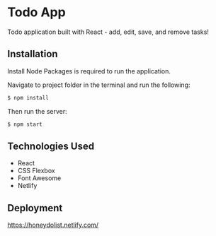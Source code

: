 # Todo App
Todo application built with React - add, edit, save, and remove tasks!

## Installation

Install Node Packages is required to run the application.

Navigate to project folder in the terminal and run the following:

```bash
$ npm install
```
Then run the server:

```bash
$ npm start
```

## Technologies Used
- React
- CSS Flexbox
- Font Awesome
- Netlify

## Deployment

https://honeydolist.netlify.com/
